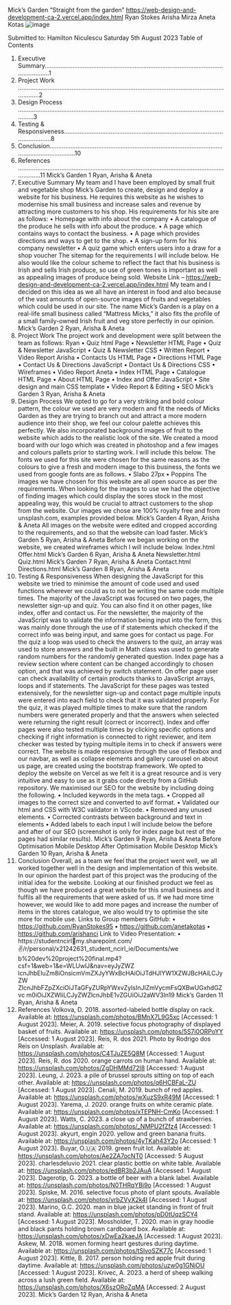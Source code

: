 Mick’s Garden
“Straight from the garden”
https://web-design-and-development-ca-2.vercel.app/index.html
Ryan Stokes
Arisha Mirza
Aneta Kotas
![image](https://github.com/user-attachments/assets/184e620c-cbe0-48f9-9b31-49edfdc2c77a)

Submitted to: Hamilton Niculescu
Saturday 5th August 2023
Table of Contents
1. Executive Summary.........................................................................................................................1
2. Project Work ...................................................................................................................................2
3. Design Process ................................................................................................................................3
4. Testing & Responsiveness...............................................................................................................8
5. Conclusion.....................................................................................................................................10
6. References ....................................................................................................................................11
Mick’s Garden
1
Ryan, Arisha & Aneta
1. Executive Summary
My team and I have been employed by small fruit and vegetable shop Mick’s Garden 
to create, design and deploy a website for his business. He requires this website as 
he wishes to modernise his small business and increase sales and revenue by 
attracting more customers to his shop. His requirements for his site are as follows:
• Homepage with info about the company
• A catalogue of the produce he sells with info about the produce.
• A page which contains ways to contact the business.
• A page which provides directions and ways to get to the shop.
• A sign-up form for his company newsletter
• A quiz game which enters users into a draw for a shop voucher
The sitemap for the requirements I will include below.
He also would like the colour scheme to reflect the fact that his business is Irish and 
sells Irish produce, so use of green tones is important as well as appealing images of 
produce being sold.
Website Link – https://web-design-and-development-ca-2.vercel.app/index.html
My team and I decided on this idea as we all have an interest in food and also 
because of the vast amounts of open-source images of fruits and vegetables which 
could be used in our site.
The name Mick’s Garden is a play on a real-life small business called “Mattress 
Micks,” it also fits the profile of a small family-owned Irish fruit and veg store perfectly 
in our opinion.
Mick’s Garden
2
Ryan, Arisha & Aneta
2. Project Work 
The project work and development were split between the team as follows:
Ryan
• Quiz html Page
• Newsletter HTML Page
• Quiz & Newsletter JavaScript
• Quiz & Newsletter CSS
• Written Report
• Video Report
Arisha
• Contacts Us HTML Page
• Directions HTML Page
• Contact Us & Directions JavaScript
• Dontact Us & Directions CSS
• Wireframes
• Video Report
Aneta
• Index HTML Page
• Catalogue HTML Page
• About HTML Page
• Index and Offer JavaScript
• Site design and main CSS template
• Video Report & Editing
• SEO
Mick’s Garden
3
Ryan, Arisha & Aneta
3. Design Process
We opted to go for a very striking and bold colour pattern, the colour we used are very 
modern and fit the needs of Micks Garden as they are trying to branch out and attract 
a more modern audience into their shop, we feel our colour palette achieves this 
perfectly. We also incorporated background images of fruit to the website which adds 
to the realistic look of the site. We created a mood board with our logo which was 
created in photoshop and a few images and colours pallets prior to starting work. I will 
include this below.
The fonts we used for this site were chosen for the same reasons as the colours to 
give a fresh and modern image to this business, the fonts we used from google fonts 
are as follows.
• Slabo 27px
• Poppins
The images we have chosen for this website are all open source as per the 
requirements. When looking for the images to use we had the objective of finding 
images which could display the sores stock in the most appealing way, this would be 
crucial to attract customers to the shop from the website. Our images we chose are 
100% royalty free and from unsplash.com, examples provided below.
Mick’s Garden
4
Ryan, Arisha & Aneta
All images on the website were edited and cropped according to the requirements, 
and so that the website can load faster.
Mick’s Garden
5
Ryan, Arisha & Aneta
Before we began working on the website, we created wireframes which I will include 
below.
Index.html
Offer.html
Mick’s Garden
6
Ryan, Arisha & Aneta
Newsletter.html
Quiz.html
Mick’s Garden
7
Ryan, Arisha & Aneta
Contact.html
Directions.html
Mick’s Garden
8
Ryan, Arisha & Aneta
4. Testing & Responsiveness
When designing the JavaScript for this website we tried to minimise the amount of 
code used and used functions wherever we could as to not be writing the same code 
multiple times.
The majority of the JavaScript was focused on two pages, the newsletter sign-up and 
quiz. You can also find it on other pages, like index, offer and contact us. For the 
newsletter, the majority of the JavaScript was to validate the information being input 
into the form, this was mainly done through the use of if statements which checked if 
the correct info was being input, and same goes for contact us page. For the quiz a 
loop was used to check the answers to the quiz, an array was used to store answers 
and the built in Math class was used to generate random numbers for the randomly 
generated question. Index page has a review section where content can be changed 
accordingly to chosen option, and that was achieved by switch statement. On offer 
page user can check availability of certain products thanks to JavaScript arrays, loops 
and if statements. 
The JavaScript for these pages was tested extensively, for the newsletter sign-up and 
contact page multiple inputs were entered into each field to check that it was validated 
properly. For the quiz, it was played multiple times to make sure that the random 
numbers were generated properly and that the answers when selected were returning 
the right result (correct or incorrect). Index and offer pages were also tested multiple 
times by clicking specific options and checking if right information is connected to right 
reviewer, and item checker was tested by typing multiple items in to check if answers 
were correct.
The website is made responsive through the use of flexbox and our navbar, as well as 
collapse elements and gallery carousel on about us page, are created using the 
bootstrap framework.
We opted to deploy the website on Vercel as we felt it is a great resource and is very 
intuitive and easy to use as it grabs code directly from a GitHub repository. 
We maximised our SEO for the website by including doing the following.
• Included keywords in the meta tags.
• Cropped all images to the correct size and converted to avif format.
• Validated our html and CSS with W3C validator in VScode.
• Removed any unused elements.
• Corrected contrasts between background and text in elements
• Added labels to each input
I will include below the before and after of our SEO (screenshot is only for index page 
but rest of the pages had similar results).
Mick’s Garden
9
Ryan, Arisha & Aneta
Before Optimisation
Mobile Desktop
After Optimisation
Mobile Desktop
Mick’s Garden
10
Ryan, Arisha & Aneta
5. Conclusion
Overall, as a team we feel that the project went well, we all worked together well in the 
design and implementation of this website. In our opinion the hardest part of this 
project was the producing of the initial idea for the website.
Looking at our finished product we feel as though we have produced a great website 
for this small business and it fulfils all the requirements that were asked of us. If we 
had more time however, we would like to add more pages and increase the number 
of items in the stores catalogue, we also would try to optimise the site more for mobile 
use.
Links to Group members GitHub:
• https://github.com/RyanStokes95
• https://github.com/anetakotas
• https://github.com/arishanci
Link to Video Presentation:
• https://studentncirlmy.sharepoint.com/:v:/r/personal/x21242631_student_ncirl_ie/Documents/we
b%20dev%20project%20final.mp4?csf=1&web=1&e=WLUwlJ&nav=eyJyZWZ
lcnJhbEluZm8iOnsicmVmZXJyYWxBcHAiOiJTdHJlYW1XZWJBcHAiLCJyZW
ZlcnJhbFZpZXciOiJTaGFyZURpYWxvZyIsInJlZmVycmFsQXBwUGxhdGZvc
m0iOiJXZWIiLCJyZWZlcnJhbE1vZGUiOiJ2aWV3In19
Mick’s Garden
11
Ryan, Arisha & Aneta
6. References
Volkova, D. 2018. assorted-labeled bottle display on rack. Available at: 
https://unsplash.com/photos/BMnX7L9G5xc [Accessed: 1 August 2023].
Meier, A. 2019. selective focus photography of displayed basket of fruits. Available at: 
https://unsplash.com/photos/5S7i0ORPoYY [Accessed: 1 August 2023].
Reis, R. dos 2021. Photo by Rodrigo dos Reis on Unsplash. Available at: 
https://unsplash.com/photos/C4TJuZE5Q8M [Accessed: 1 August 2023].
Reis, R. dos 2020. orange carrots on human hand. Available at: 
https://unsplash.com/photos/ZgDHMMd72I8 [Accessed: 1 August 2023].
Leung, J. 2023. a pile of brussel sprouts sitting on top of each other. Available at: 
https://unsplash.com/photos/q6HCBFaL-ZU [Accessed: 1 August 2023].
Cenali, M. 2019. bunch of red apples. Available at: 
https://unsplash.com/photos/wXuzS9xR49M [Accessed: 1 August 2023].
Yarema, J. 2020. orange fruits on white ceramic plate. Available at: 
https://unsplash.com/photos/xTEPNH-CmKo [Accessed: 1 August 2023].
Watts, C. 2023. a close up of a bunch of strawberries. Available at: 
https://unsplash.com/photos/_NMPU2fZfz4 [Accessed: 1 August 2023].
akyurt, engin 2020. yellow and green banana fruits. Available at: 
https://unsplash.com/photos/4yTKah43Y2o [Accessed: 1 August 2023].
Buyar, O.🇺🇦 2019. green fruit lot. Available at: https://unsplash.com/photos/Ae2ZA7ocNT0 
[Accessed: 5 August 2023].
charlesdeluvio 2021. clear plastic bottle on white table. Available at: 
https://unsplash.com/photos/edBR3b2JAuA [Accessed: 1 August 2023].
Dagerotip, G. 2023. a bottle of beer with a blank label. Available at: 
https://unsplash.com/photos/N0THRqYBj9o [Accessed: 1 August 2023].
Spiske, M. 2016. selective focus photo of plant spouts. Available at: 
https://unsplash.com/photos/vrbZVyX2k4I [Accessed: 1 August 2023].
Marino, G.C. 2020. man in blue jacket standing in front of fruit stand. Available at: 
https://unsplash.com/photos/pD0tUqzSCY4 [Accessed: 1 August 2023].
Mossholder, T. 2020. man in gray hoodie and black pants holding brown cardboard box. 
Available at: https://unsplash.com/photos/xDwEa2kaeJA [Accessed: 1 August 2023].
Askew, M. 2018. women forming heart gestures during daytime. Available at: 
https://unsplash.com/photos/tSlvoSZK77c [Accessed: 1 August 2023].
Kittle, B. 2017. person holding red apple fruit during daytime. Available at: 
https://unsplash.com/photos/uzw0g1GNjOU [Accessed: 1 August 2023].
Krivec, A. 2023. a herd of sheep walking across a lush green field. Available at: 
https://unsplash.com/photos/X6szORoZqMA [Accessed: 2 August 2023].
Mick’s Garden
12
Ryan, Arisha & Aneta
